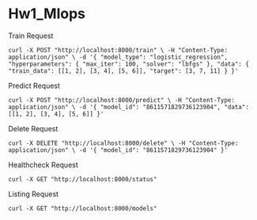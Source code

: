 # Hw1_Mlops

Train Request

`curl -X POST "http://localhost:8000/train" \
    -H "Content-Type: application/json" \
    -d '{
          "model_type": "logistic_regression",
          "hyperparameters": {
              "max_iter": 100,
              "solver": "lbfgs"
          },
          "data": {
              "train_data": [[1, 2], [3, 4], [5, 6]],
              "target": [3, 7, 11]
          }
        }'`

Predict Request

`curl -X POST "http://localhost:8000/predict" \
    -H "Content-Type: application/json" \
    -d '{
          "model_id": "8611571829736123904",
          "data": [[1, 2], [3, 4], [5, 6]]
        }'`

Delete Request

`curl -X DELETE "http://localhost:8000/delete" \
    -H "Content-Type: application/json" \
    -d '{
          "model_id": "8611571829736123904"
        }'`

Healthcheck Request

`curl -X GET "http://localhost:8000/status"`

Listing Request

`curl -X GET "http://localhost:8000/models"`